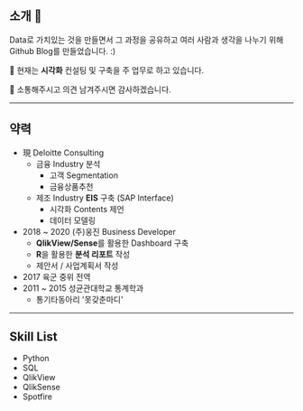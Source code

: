 
## 소개 :tada:

Data로 가치있는 것을 만들면서 그 과정을 공유하고 여러 사람과 생각을 나누기 위해 Github Blog를 만들었습니다. :)

:wrench: 현재는 **시각화** 컨설팅 및 구축을 주 업무로 하고 있습니다.

:pencil: 소통해주시고 의견 남겨주시면 감사하겠습니다.

---

## 약력
- 現 Deloitte Consulting
    - 금융 Industry 분석
        - 고객 Segmentation
        - 금융상품추천
    - 제조 Industry **EIS** 구축 (SAP Interface)
        - 시각화 Contents 제언 
        - 데이터 모델링
- 2018 ~ 2020 (주)웅진 Business Developer
  - **QlikView/Sense**를 활용한 Dashboard 구축
  - **R**을 활용한 __분석 리포트__ 작성
  - 제안서 / 사업계획서 작성
- 2017 육군 중위 전역
- 2011 ~ 2015 성균관대학교 통계학과
    - 통기타동아리 '못갖춘마디'

---

## Skill List

- Python
- SQL
- QlikView
- QlikSense
- Spotfire
